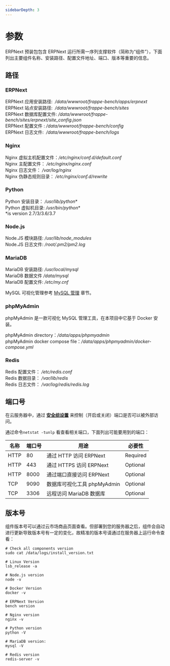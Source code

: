 ```yaml
---
sidebarDepth: 3
---
```


# 参数

ERPNext 预装包包含 ERPNext 运行所需一序列支撑软件（简称为“组件”），下面列出主要组件名称、安装路径、配置文件地址、端口、版本等重要的信息。

## 路径

### ERPNext

ERPNext 应用安装路径:  */data/wwwroot/frappe-bench/apps/erpnext*  
ERPNext 站点安装路径:  */data/wwwroot/frappe-bench/sites*  
ERPNext 数据库配置文件: */data/wwwroot/frappe-bench/sites/erpnext/site_config.json*  
ERPNext 配置文件 : */data/wwwroot/frappe-bench/config*  
ERPNext 日志文件:  */data/wwwroot/frappe-bench/logs*   

### Nginx

Nginx 虚拟主机配置文件：*/etc/nginx/conf.d/default.conf*  
Nginx 主配置文件： */etc/nginx/nginx.conf*  
Nginx 日志文件： */var/log/nginx*  
Nginx 伪静态规则目录： */etc/nginx/conf.d/rewrite*

### Python

Python 安装目录： */usr/lib/python**  
Python 虚拟机目录: */usr/bin/python**  
*is version 2.7/3/3.6/3.7

### Node.js

Node.JS 模块路径: */usr/lib/node_modules*  
Node.JS 日志文件: */root/.pm2/pm2.log*

### MariaDB

MariaDB 安装路径: */usr/local/mysql*  
MariaDB 数据文件 */data/mysql*  
MariaDB 配置文件: */etc/my.cnf*  

MySQL 可视化管理参考 [MySQL 管理](/zh/admin-mysql.md) 章节。

###  phpMyAdmin

phpMyAdmin 是一款可视化 MySQL 管理工具，在本项目中它基于 Docker 安装。  

phpMyAdmin directory：*/data/apps/phpmyadmin*  
phpMyAdmin docker compose file：*/data/apps/phpmyadmin/docker-compose.yml* 

### Redis

Redis 配置文件： */etc/redis.conf*  
Redis 数据目录： */var/lib/redis*  
Redis 日志文件： */var/log/redis/redis.log*


## 端口号

在云服务器中，通过 **[安全组设置](https://support.websoft9.com/docs/faq/zh/tech-instance.html)** 来控制（开启或关闭）端口是否可以被外部访问。 

通过命令`netstat -tunlp` 看查看相关端口，下面列出可能要用到的端口：

| 名称 | 端口号 | 用途 |  必要性 |
| --- | --- | --- | --- |
| HTTP | 80 | 通过 HTTP 访问 ERPNext | Required |
| HTTP | 443 | 通过 HTTPS 访问 ERPNext| Optional |
| HTTP | 8000 | 通过端口直接访问 ERPNext| Optional |
| TCP | 9090 | 数据库可视化工具 phpMyAdmin | Optional |
| TCP | 3306 | 远程访问 MariaDB 数据库 | Optional |

## 版本号

组件版本号可以通过云市场商品页面查看。但部署到您的服务器之后，组件会自动进行更新导致版本号有一定的变化，故精准的版本号请通过在服务器上运行命令查看：

```shell
# Check all components version
sudo cat /data/logs/install_version.txt

# Linux Version
lsb_release -a

# Node.js version
node -v

# Docker Version
docker -v

# ERPNext Version
bench version

# Nginx version
nginx -v

# Python version
python -V

# MariaDB version:
mysql -V

# Redis version
redis-server -v
```
